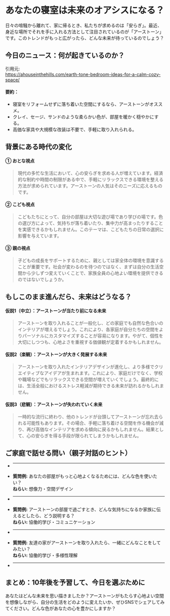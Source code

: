 # あなたの寝室は未来のオアシスになる？

日々の喧騒から離れて、家に帰るとき、私たちが求めるのは「安らぎ」。最近、身近な場所でそれを手に入れる方法として注目されているのが「アーストーン」です。このトレンドがもっと広がったら、どんな未来が待っているのでしょう？

## 今日のニュース：何が起きているのか？
引用元:  
https://ahouseinthehills.com/earth-tone-bedroom-ideas-for-a-calm-cozy-space/

#### 要約：
- 寝室をリフォームせずに落ち着いた空間にするなら、アーストーンがオススメ。
- クレイ、セージ、サンドのような柔らかい色が、部屋を暖かく穏やかにする。
- 高価な家具や大規模な改装は不要で、手軽に取り入れられる。

## 背景にある時代の変化

#### ① おとな視点
> 現代の多忙な生活において、心の安らぎを求める人が増えています。経済的な制約や時間の制限がある中で、手軽にリラックスできる環境を整える方法が求められています。アーストーンの人気はそのニーズに応えるものです。

#### ② こども視点
> こどもたちにとって、自分の部屋は大切な遊び場であり学びの場です。色の選び方によって、気持ちが落ち着いたり、集中力が高まったりすることを実感できるかもしれません。このテーマは、こどもたちの日常の選択に影響を与えています。

#### ③ 親の視点
> 子どもの成長をサポートするために、親としては家全体の環境を意識することが重要です。社会が変わるのを待つのではなく、まずは自分の生活空間から少しずつ変えていくことで、家族全員の心地よい環境を提供できるのではないでしょうか。

## もしこのまま進んだら、未来はどうなる？

#### 仮説1（中立）：アーストーンが当たり前になる未来  
> アーストーンを取り入れることが一般化し、どの家庭でも自然な色合いのインテリアが増えるでしょう。これにより、各家庭が自分たちの空間をよりパーソナルにカスタマイズすることが容易になります。やがて、個性を大切にしつつも、心地よさを重視する価値観が定着するかもしれません。

#### 仮説2（楽観）：アーストーンが大きく発展する未来  
> アーストーンを取り入れたインテリアデザインが進化し、より多様でクリエイティブなアイデアが生まれます。これにより、家庭だけでなく、学校や職場などでもリラックスできる空間が増えていくでしょう。最終的には、生活全般におけるストレス軽減が期待できる未来が訪れるかもしれません。

#### 仮説3（悲観）：アーストーンが失われていく未来  
> 一時的な流行に終わり、他のトレンドが台頭してアーストーンが忘れ去られる可能性もあります。その場合、手軽に落ち着ける空間を作る機会が減り、再び高価なインテリアを求める傾向に戻るかもしれません。結果として、心の安らぎを得る手段が限られてしまうかもしれません。

## ご家庭で話せる問い（親子対話のヒント）
- <hr>
- **質問例:** あなたの部屋がもっと心地よくなるためには、どんな色を使いたい？  
  **ねらい:** 想像力・空間デザイン  
- <hr>
- **質問例:** アーストーンの部屋で過ごすとき、どんな気持ちになるか家族に伝えるとしたら、どう説明する？  
  **ねらい:** 協働的学び・コミュニケーション  
- <hr>
- **質問例:** 友達の家がアーストーンを取り入れたら、一緒にどんなことをしてみたい？  
  **ねらい:** 協働的学び・多様性理解  
- <hr>

## まとめ：10年後を予習して、今日を選ぶために
あなたはどんな未来を思い描きましたか？アーストーンがもたらす心地よい空間を想像しながら、自分の生活をどのように変えたいか、ぜひSNSでシェアしてみてください。どんな色があなたの心を豊かにしますか？